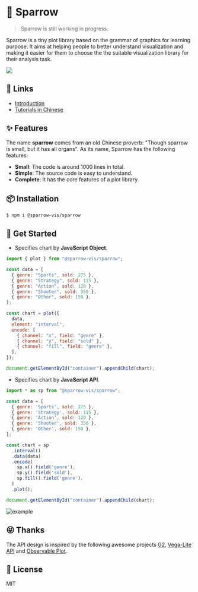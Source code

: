 # 🦜 Sparrow

> Sparrow is still working in progress.

Sparrow is a tiny plot library based on the grammar of graphics for learning purpose. It aims at helping people to better understand visualization and making it easier for them to choose the the suitable visualization library for their analysis task.

![](https://gw.alipayobjects.com/mdn/rms_38d0f7/afts/img/A*romnSZgAWacAAAAAAAAAAAAAARQnAQ)

## 📎 Links

- [Introduction](https://observablehq.com/@pearmini/sparrow)
- [Tutorials in Chinese](https://juejin.cn/book/7031893648145186824)

## ✨ Features

The name **sparrow** comes from an old Chinese proverb: "Though sparrow is small, but it has all organs". As its name, Sparrow has the following features:

- **Small**: The code is around 1000 lines in total.
- **Simple**: The source code is easy to understand.
- **Complete**: It has the core features of a plot library.

## 📦 Installation

```
$ npm i @sparrow-vis/sparrow
```

## 🔨 Get Started

- Specifies chart by **JavaScript Object**.

```js
import { plot } from "@sparrow-vis/sparrow";

const data = [
  { genre: "Sports", sold: 275 },
  { genre: "Strategy", sold: 115 },
  { genre: "Action", sold: 120 },
  { genre: "Shooter", sold: 350 },
  { genre: "Other", sold: 150 },
];

const chart = plot({
  data,
  element: "interval",
  encode: [
    { channel: "x", field: "genre" },
    { channel: "y", field: "sold" },
    { channel: "fill", field: "genre" },
  ],
});

document.getElementById("container").appendChild(chart);
```

- Specifies chart by **JavaScript API**.

<!-- prettier-ignore -->
```js
import * as sp from "@sparrow-vis/sparrow";

const data = [
  { genre: 'Sports', sold: 275 },
  { genre: 'Strategy', sold: 115 },
  { genre: 'Action', sold: 120 },
  { genre: 'Shooter', sold: 350 },
  { genre: 'Other', sold: 150 },
];

const chart = sp
  .interval()
  .data(data)
  .encode(
    sp.x().field('genre'),
    sp.y().field('sold'),
    sp.fill().field('genre'),
  )
  .plot();

document.getElementById("container").appendChild(chart);
```

![example](https://gw.alipayobjects.com/mdn/rms_38d0f7/afts/img/A*_TboQJxCmwEAAAAAAAAAAAAAARQnAQ)

## 😝 Thanks

The API design is inspired by the following awesome projects [G2](https://github.com/antvis/G2), [Vega-Lite API](https://github.com/vega/vega-lite-api) and [Observable Plot](https://github.com/observablehq/plot).

## 📄 License

MIT
